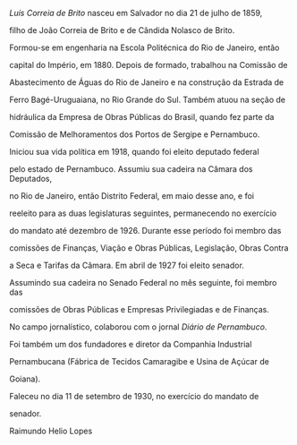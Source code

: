 

*Luís Correia de Brito* nasceu em Salvador no dia 21 de julho de 1859,

filho de João Correia de Brito e de Cândida Nolasco de Brito.



Formou-se em engenharia na Escola Politécnica do Rio de Janeiro, então

capital do Império, em 1880. Depois de formado, trabalhou na Comissão de

Abastecimento de Águas do Rio de Janeiro e na construção da Estrada de

Ferro Bagé-Uruguaiana, no Rio Grande do Sul. Também atuou na seção de

hidráulica da Empresa de Obras Públicas do Brasil, quando fez parte da

Comissão de Melhoramentos dos Portos de Sergipe e Pernambuco.



Iniciou sua vida política em 1918, quando foi eleito deputado federal

pelo estado de Pernambuco. Assumiu sua cadeira na Câmara dos Deputados,

no Rio de Janeiro, então Distrito Federal, em maio desse ano, e foi

reeleito para as duas legislaturas seguintes, permanecendo no exercício

do mandato até dezembro de 1926. Durante esse período foi membro das

comissões de Finanças, Viação e Obras Públicas, Legislação, Obras Contra

a Seca e Tarifas da Câmara. Em abril de 1927 foi eleito senador.

Assumindo sua cadeira no Senado Federal no mês seguinte, foi membro das

comissões de Obras Públicas e Empresas Privilegiadas e de Finanças.



No campo jornalístico, colaborou com o jornal *Diário de Pernambuco*.

Foi também um dos fundadores e diretor da Companhia Industrial

Pernambucana (Fábrica de Tecidos Camaragibe e Usina de Açúcar de

Goiana).



Faleceu no dia 11 de setembro de 1930, no exercício do mandato de

senador.



Raimundo Helio Lopes



